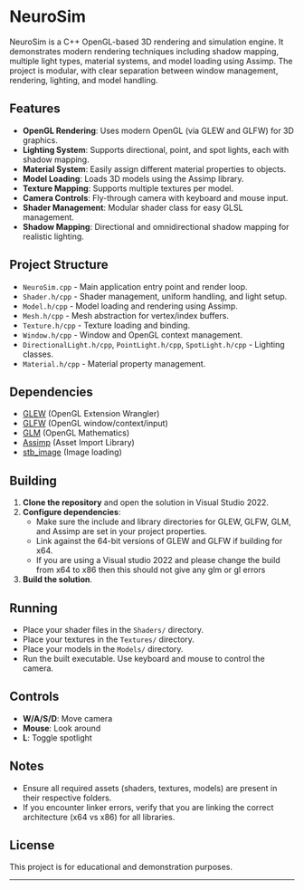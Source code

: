 # NeuroSim

NeuroSim is a C++ OpenGL-based 3D rendering and simulation engine. It demonstrates modern rendering techniques including shadow mapping, multiple light types, material systems, and model loading using Assimp. The project is modular, with clear separation between window management, rendering, lighting, and model handling.

## Features

- **OpenGL Rendering**: Uses modern OpenGL (via GLEW and GLFW) for 3D graphics.
- **Lighting System**: Supports directional, point, and spot lights, each with shadow mapping.
- **Material System**: Easily assign different material properties to objects.
- **Model Loading**: Loads 3D models using the Assimp library.
- **Texture Mapping**: Supports multiple textures per model.
- **Camera Controls**: Fly-through camera with keyboard and mouse input.
- **Shader Management**: Modular shader class for easy GLSL management.
- **Shadow Mapping**: Directional and omnidirectional shadow mapping for realistic lighting.

## Project Structure

- `NeuroSim.cpp` - Main application entry point and render loop.
- `Shader.h/cpp` - Shader management, uniform handling, and light setup.
- `Model.h/cpp` - Model loading and rendering using Assimp.
- `Mesh.h/cpp` - Mesh abstraction for vertex/index buffers.
- `Texture.h/cpp` - Texture loading and binding.
- `Window.h/cpp` - Window and OpenGL context management.
- `DirectionalLight.h/cpp`, `PointLight.h/cpp`, `SpotLight.h/cpp` - Lighting classes.
- `Material.h/cpp` - Material property management.

## Dependencies

- [GLEW](http://glew.sourceforge.net/) (OpenGL Extension Wrangler)
- [GLFW](https://www.glfw.org/) (OpenGL window/context/input)
- [GLM](https://glm.g-truc.net/) (OpenGL Mathematics)
- [Assimp](https://www.assimp.org/) (Asset Import Library)
- [stb_image](https://github.com/nothings/stb) (Image loading)

## Building

1. **Clone the repository** and open the solution in Visual Studio 2022.
2. **Configure dependencies**:
   - Make sure the include and library directories for GLEW, GLFW, GLM, and Assimp are set in your project properties.
   - Link against the 64-bit versions of GLEW and GLFW if building for x64.
   - If you are using a Visual studio 2022 and please change the build from x64 to x86 then this should not give any glm or gl errors
3. **Build the solution**.

## Running

- Place your shader files in the `Shaders/` directory.
- Place your textures in the `Textures/` directory.
- Place your models in the `Models/` directory.
- Run the built executable. Use keyboard and mouse to control the camera.

## Controls

- **W/A/S/D**: Move camera
- **Mouse**: Look around
- **L**: Toggle spotlight

## Notes

- Ensure all required assets (shaders, textures, models) are present in their respective folders.
- If you encounter linker errors, verify that you are linking the correct architecture (x64 vs x86) for all libraries.

## License

This project is for educational and demonstration purposes.

---
